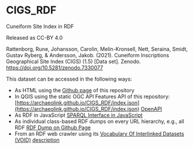 # CIGS_RDF 
Cuneiform Site Index in RDF 
                                 
Released as CC-BY 4.0                      
                                                                  
Rattenborg, Rune, Johansson, Carolin, Melin-Kronsell, Nett, Seraina, Smidt, Gustav Ryberg, & Andersson, Jakob. (2021). Cuneiform Inscriptions Geographical Site Index (CIGS) (1.5) [Data set]. Zenodo. https://doi.org/10.5281/zenodo.7330077 
                                                                
This dataset can be accessed in the following ways:  
* As HTML using the [Github page](https://archaeolink.github.io/CIGS_RDF/) of this repository
* In QGIS using the static OGC API Features API of this repository: [https://archaeolink.github.io/CIGS_RDF/index.json](https://archaeolink.github.io/CIGS_RDF/index.json) [OpenAPI](https://archaeolink.github.io/CIGS_RDF/api/api.html)
* As RDF in JavaScript [SPARQL Interface in JavaScript](https://archaeolink.github.io/CIGS_RDF/sparql.html?endpoint=https://archaeolink.github.io/CIGS_RDF/index.ttl)
* As individual class-based RDF dumps on every URL hierarchy, e.g., all RDF [RDF Dump on Github Page](https://archaeolink.github.io/CIGS_RDF/index.ttl)
* From an RDF web crawler using its [Vocabulary Of Interlinked Datasets (VOID)](https://www.w3.org/TR/void/) [description](https://archaeolink.github.io/CIGS_RDF/void.ttl) 
